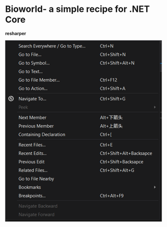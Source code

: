 # Bioworld- a simple recipe for .NET Core 
**resharper** 

![image](https://github.com/Zhilong-Yang/Bioworld/blob/main/doc/images/resharp-shortkey-navigate.png)




